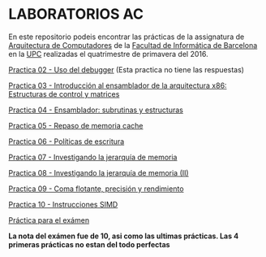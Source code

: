 # LABORATORIOS AC

En este repositorio podeis encontrar las prácticas de la assignatura de [Arquitectura de Computadores](https://www.fib.upc.edu/ca/estudis/graus/grau-en-enginyeria-informatica/pla-destudis/assignatures/AC) de la [Facultad de Informática de Barcelona](https://www.fib.upc.edu/) en la [UPC](http://www.upc.edu/ca) realizadas el quatrimestre de primavera del 2016.

[Practica 02 - Uso del debugger](https://github.com/carlotacb/Labs-AC/tree/master/Practica02)   (Esta practica no tiene las respuestas)

[Practica 03 - Introducción al ensamblador de la arquitectura x86: Estructuras de control y matrices](https://github.com/carlotacb/Labs-AC/tree/master/Practica03)

[Practica 04 - Ensamblador: subrutinas y estructuras](https://github.com/carlotacb/Labs-AC/tree/master/Practica04)

[Practica 05 - Repaso de memoria cache](https://github.com/carlotacb/Labs-AC/tree/master/Practica05)

[Practica 06 - Políticas de escritura](https://github.com/carlotacb/Labs-AC/tree/master/Practica06)

[Practica 07 - Investigando la jerarquía de memoria](https://github.com/carlotacb/Labs-AC/tree/master/Practica07)

[Practica 08 - Investigando la jerarquía de memoria (II)](https://github.com/carlotacb/Labs-AC/tree/master/Practica08)

[Practica 09 - Coma flotante, precisión y rendimiento](https://github.com/carlotacb/Labs-AC/tree/master/Practica09)

[Practica 10 - Instrucciones SIMD](https://github.com/carlotacb/Labs-AC/tree/master/Practica10)

[Práctica para el exámen](https://github.com/carlotacb/Labs-AC/tree/master/practicaexamn)

**La nota del exámen fue de 10, asi como las ultimas prácticas. Las 4 primeras prácticas no estan del todo perfectas**
